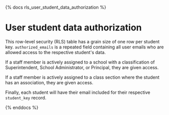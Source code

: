 
{% docs rls_user_student_data_authorization %}

# User student data authorization

This row-level security (RLS) table has a grain size of one row per student key. `authorized_emails` is a repeated field containing all user emails who are allowed access to the respective student's data.

If a staff member is actively assigned to a school with a classification of Superintendent, School Administrator, or Principal, they are given access.

If a staff member is actively assigned to a class section where the student has an association, they are given access.

Finally, each student will have their email included for their respective `student_key` record.


{% enddocs %}
